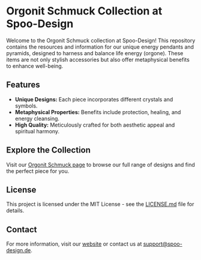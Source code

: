 # Orgonit Schmuck Collection at Spoo-Design

Welcome to the Orgonit Schmuck collection at Spoo-Design! This repository contains the resources and information for our unique energy pendants and pyramids, designed to harness and balance life energy (orgone). These items are not only stylish accessories but also offer metaphysical benefits to enhance well-being.

## Features

- **Unique Designs:** Each piece incorporates different crystals and symbols.
- **Metaphysical Properties:** Benefits include protection, healing, and energy cleansing.
- **High Quality:** Meticulously crafted for both aesthetic appeal and spiritual harmony.

## Explore the Collection

Visit our [Orgonit Schmuck page](https://spoo-design.de/shop/besonderer-modeschmuck/orgoniten-besonderer-modeschmuck/orgonit-schmuck/) to browse our full range of designs and find the perfect piece for you.

## License

This project is licensed under the MIT License - see the [LICENSE.md](LICENSE.md) file for details.

## Contact

For more information, visit our [website](https://spoo-design.de/) or contact us at support@spoo-design.de.
